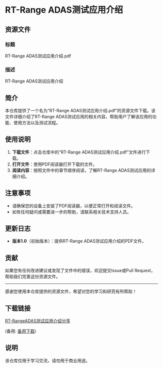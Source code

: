 # RT-Range ADAS测试应用介绍

## 资源文件

### 标题
RT-Range ADAS测试应用介绍.pdf

### 描述
RT-Range ADAS测试应用介绍

## 简介

本仓库提供了一个名为“RT-Range ADAS测试应用介绍.pdf”的资源文件下载。该文件详细介绍了RT-Range ADAS测试应用的相关内容，帮助用户了解该应用的功能、使用方法以及测试流程。

## 使用说明

1. **下载文件**：点击仓库中的“RT-Range ADAS测试应用介绍.pdf”文件进行下载。
2. **打开文件**：使用PDF阅读器打开下载的文件。
3. **阅读内容**：按照文件中的章节顺序阅读，了解RT-Range ADAS测试应用的详细介绍。

## 注意事项

- 请确保您的设备上安装了PDF阅读器，以便正常打开和阅读文件。
- 如有任何疑问或需要进一步的帮助，请联系相关技术支持人员。

## 更新日志

- **版本1.0**（初始版本）：提供RT-Range ADAS测试应用介绍的PDF文件。

## 贡献

如果您有任何改进建议或发现了文件中的错误，欢迎提交Issue或Pull Request，帮助我们完善这份资源文件。

---

感谢您使用本仓库提供的资源文件，希望对您的学习和研究有所帮助！

## 下载链接
[RT-RangeADAS测试应用介绍分享](https://pan.quark.cn/s/ab63785bebbc) 

(备用: [备用下载](https://pan.baidu.com/s/18fudNQD5pDl2513z4YY6zQ?pwd=1234))

## 说明

该仓库仅用于学习交流，请勿用于商业用途。
